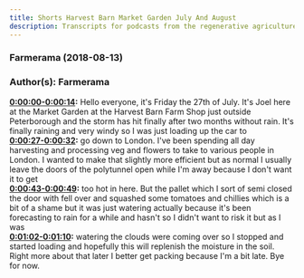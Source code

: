 ```yaml
---
title: Shorts Harvest Barn Market Garden July And August
description: Transcripts for podcasts from the regenerative agriculture space. Search and find episodes and timestamps.
---
```


### Farmerama  (2018-08-13)  
### Author(s): Farmerama  

**[0:00:00-0:00:14](https://soundcloud.com/farmerama-radio/joel-rodker-july-august#t=0:00:00):**  Hello everyone, it's Friday the 27th of July. It's Joel here at the Market Garden at the  Harvest Barn Farm Shop just outside Peterborough and the storm has hit finally after two months  without rain. It's finally raining and very windy so I was just loading up the car to  
**[0:00:27-0:00:32](https://soundcloud.com/farmerama-radio/joel-rodker-july-august#t=0:00:27):**  go down to London. I've been spending all day harvesting and processing veg and flowers to  take to various people in London. I wanted to make that slightly more efficient but as normal I  usually leave the doors of the polytunnel open while I'm away because I don't want it to get  
**[0:00:43-0:00:49](https://soundcloud.com/farmerama-radio/joel-rodker-july-august#t=0:00:43):**  too hot in here. But the pallet which I sort of semi closed the door with fell over and squashed  some tomatoes and chillies which is a bit of a shame but it was just watering actually because  it's been forecasting to rain for a while and hasn't so I didn't want to risk it but as I was  
**[0:01:02-0:01:10](https://soundcloud.com/farmerama-radio/joel-rodker-july-august#t=0:01:02):**  watering the clouds were coming over so I stopped and started loading and hopefully this will  replenish the moisture in the soil. Right more about that later I better get packing because  I'm a bit late. Bye for now.  